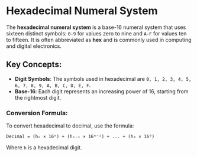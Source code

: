 # Hexadecimal Numeral System

The **hexadecimal numeral system** is a base-16 numeral system that uses sixteen distinct symbols: `0-9` for values zero to nine and `A-F` for values ten to fifteen. It is often abbreviated as **hex** and is commonly used in computing and digital electronics.

## Key Concepts:
- **Digit Symbols**: The symbols used in hexadecimal are `0, 1, 2, 3, 4, 5, 6, 7, 8, 9, A, B, C, D, E, F`.
- **Base-16**: Each digit represents an increasing power of 16, starting from the rightmost digit.

### Conversion Formula:
To convert hexadecimal to decimal, use the formula:

`Decimal = (hₙ × 16ⁿ) + (hₙ₋₁ × 16ⁿ⁻¹) + ... + (h₀ × 16⁰)`

Where `h` is a hexadecimal digit.